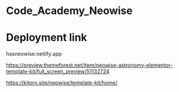 # Code_Academy_Neowise

# Deployment link
hasneowise.netlify.app

https://preview.themeforest.net/item/neowise-astronomy-elementor-template-kit/full_screen_preview/51132724

https://kitpro.site/neowise/template-kit/home/
